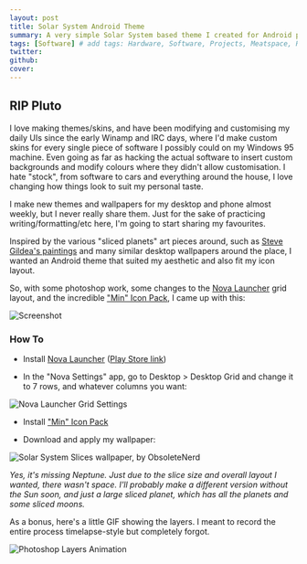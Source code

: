 ```yaml
---
layout: post
title: Solar System Android Theme
summary: A very simple Solar System based theme I created for Android phones a while ago. Not fancy by todays standards, but I still enjoy its simplicity and clean look. Mostly posted here now for the memories/nostalgia.
tags: [Software] # add tags: Hardware, Software, Projects, Meatspace, Random
twitter:
github:
cover:
---
```


## RIP Pluto

I love making themes/skins, and have been modifying and customising my daily UIs since the early Winamp and IRC days, where I'd make custom skins for every single piece of software I possibly could on my Windows 95 machine. Even going as far as hacking the actual software to insert custom backgrounds and modify colours where they didn't allow customisation. I hate "stock", from software to cars and everything around the house, I love changing how things look to suit my personal taste.

I make new themes and wallpapers for my desktop and phone almost weekly, but I never really share them. Just for the sake of practicing writing/formatting/etc here, I'm going to start sharing my favourites.

Inspired by the various "sliced planets" art pieces around, such as [Steve Gildea's paintings](http://suite3d.com/painting/planetarysuite.shtml) and many similar desktop wallpapers around the place, I wanted an Android theme that suited my aesthetic and also fit my icon layout.

So, with some photoshop work, some changes to the [Nova Launcher](http://novalauncher.com/) grid layout, and the incredible ["Min" Icon Pack](https://play.google.com/store/apps/details?id=com.ryanmkelly.me.min), I came up with this:

![Screenshot](http://obsoletenerd.com/images/2018-10-08-screenshot.jpg)

### How To

- Install [Nova Launcher](http://novalauncher.com/) ([Play Store link](https://play.google.com/store/apps/details?id=com.teslacoilsw.launcher&hl=en))

- In the "Nova Settings" app, go to Desktop > Desktop Grid and change it to 7 rows, and whatever columns you want:

![Nova Launcher Grid Settings](http://obsoletenerd.com/images/2018-10-08-nova-launcher.jpg)

- Install ["Min" Icon Pack](https://play.google.com/store/apps/details?id=com.ryanmkelly.me.min)

- Download and apply my wallpaper:

![Solar System Slices wallpaper, by ObsoleteNerd](http://obsoletenerd.com/images/2018-10-08-wallpaper.jpg)

_Yes, it's missing Neptune. Just due to the slice size and overall layout I wanted, there wasn't space. I'll probably make a different version without the Sun soon, and just a large sliced planet, which has all the planets and some sliced moons._

As a bonus, here's a little GIF showing the layers. I meant to record the entire process timelapse-style but completely forgot.

![Photoshop Layers Animation](http://obsoletenerd.com/images/2018-10-08-animation.gif)
